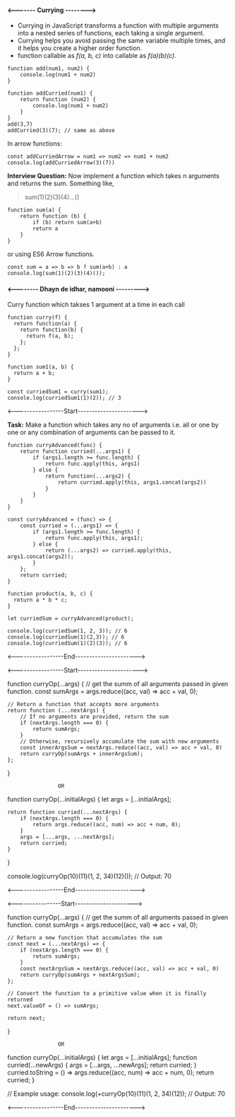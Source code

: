 
####    <------- Currying -------->
* Currying in JavaScript transforms a function with multiple arguments into a nested series of functions, each taking a single argument.
* Currying helps you avoid passing the same variable multiple times, and it helps you create a higher order function.
* function callable as *f(a, b, c)* into callable as *f(a)(b)(c)*.

```
function add(num1, num2) {
    console.log(num1 + num2)
}

function addCurried(num1) {
    return function (num2) {
        console.log(num1 + num2)
    }
}
add(3,7)
addCurried(3)(7); // same as above
```

In arrow functions:
```
const addCurriedArrow = num1 => num2 => num1 + num2
console.log(addCurriedArrow(3)(7))
```
**Interview Question:** Now implement a function which takes n arguments and returns the sum. Something like, 

>sum(1)(2)(3)(4)...()

    function sum(a) {
        return function (b) {
            if (b) return sum(a+b)
            return a
        }
    }

or using ES6 Arrow functions.

    const sum = a => b => b ? sum(a+b) : a
    console.log(sum(1)(2)(3)(4)());


#### <-------- Dhayn de idhar, namooni --------->


Curry function which takses 1 argument at a time in each call
```
function curry(f) {
  return function(a) {
    return function(b) {
      return f(a, b);
    };
  };
}

function sum1(a, b) {
  return a + b;
}

const curriedSum1 = curry(sum1);
console.log(curriedSum1(1)(2)); // 3
```

<-----------------Start---------------------->

**Task:** Make a function which takes any no of arguments i.e. all or one by one or any combination of arguments can be passed to it.

```
function curryAdvanced(func) {
    return function curried(...args1) {
        if (args1.length >= func.length) {
            return func.apply(this, args1)
        } else {
            return function(...args2) {
                return curried.apply(this, args1.concat(args2))
            }
        }
    }
}

const curryAdvanced = (func) => {
    const curried = (...args1) => {
        if (args1.length >= func.length) {
            return func.apply(this, args1);
        } else {
            return (...args2) => curried.apply(this, args1.concat(args2));
        }
    };
    return curried;
}

function product(a, b, c) {
  return a * b * c;
}

let curriedSum = curryAdvanced(product);

console.log(curriedSum(1, 2, 3)); // 6
console.log(curriedSum(1)(2,3)); // 6
console.log(curriedSum(1)(2)(3)); // 6
```
<-----------------End---------------------->



<-----------------Start---------------------->

function curryOp(...args) {
    // get the summ of all arguments passed in given function.
    const sumArgs = args.reduce((acc, val) => acc + val, 0);
    
    // Return a function that accepts more arguments
    return function (...nextArgs) {
        // If no arguments are provided, return the sum
        if (nextArgs.length === 0) {
            return sumArgs;
        }
        // Otherwise, recursively accumulate the sum with new arguments
        const innerArgsSum = nextArgs.reduce((acc, val) => acc + val, 0)
        return curryOp(sumArgs + innerArgsSum);
    };
}

                    OR

function curryOp(...initialArgs) {
    let args = [...initialArgs];

    return function curried(...nextArgs) {
        if (nextArgs.length === 0) {
            return args.reduce((acc, num) => acc + num, 0);
        }
        args = [...args, ...nextArgs];
        return curried;
    }
}


console.log(curryOp(10)(11)(1, 2, 34)(12)()); // Output: 70

<-----------------End---------------------->

<----------------Start--------------------->

function curryOp(...args) {
    // get the summ of all arguments passed in given function.
    const sumArgs = args.reduce((acc, val) => acc + val, 0);

    // Return a new function that accumulates the sum
    const next = (...nextArgs) => {
        if (nextArgs.length === 0) {
            return sumArgs;
        }
        const nextArgsSum = nextArgs.reduce((acc, val) => acc + val, 0)
        return curryOp(sumArgs + nextArgsSum);
    };

    // Convert the function to a primitive value when it is finally returned
    next.valueOf = () => sumArgs;

    return next;
}

                    OR

function curryOp(...initialArgs) {
    let args = [...initialArgs];
    function curried(...newArgs) {
        args = [...args, ...newArgs];
        return curried;
    }
    curried.toString = () => args.reduce((acc, num) => acc + num, 0);
    return curried;
}

// Example usage:
console.log(+curryOp(10)(11)(1, 2, 34)(12)); // Output: 70

<-----------------End---------------------->
